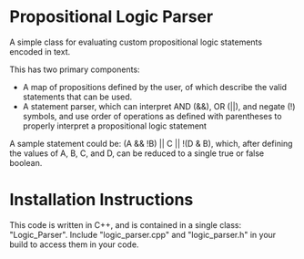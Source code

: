 # Propositional Logic Parser
A simple class for evaluating custom propositional logic statements encoded in text.

This has two primary components:
  - A map of propositions defined by the user, of which describe the valid statements that can be used.
  - A statement parser, which can interpret AND (&&), OR (||), and negate (!) symbols, and use order of operations as defined with parentheses to properly interpret a propositional logic statement

A sample statement could be: (A && !B) || C || !(D & B),
  which, after defining the values of A, B, C, and D, can be reduced to a single true or false boolean.


# Installation Instructions
This code is written in C++, and is contained in a single class: "Logic_Parser". Include "logic_parser.cpp" and "logic_parser.h" in your build to access them in your code.


